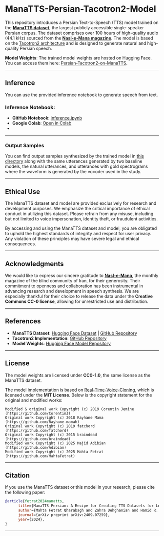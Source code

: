 # ManaTTS-Persian-Tacotron2-Model

This repository introduces a Persian Text-to-Speech (TTS) model trained on the [**ManaTTS dataset**](https://huggingface.co/datasets/MahtaFetrat/Mana-TTS), the largest publicly accessible single-speaker Persian corpus. The dataset comprises over 100 hours of high-quality audio (44.1 kHz) sourced from the [**Nasl-e-Mana magazine**](https://naslemana.com/). The model is based on the [Tacotron2 architecture](https://github.com/MahtaFetrat/Persian-MultiSpeaker-Tacotron2/) and is designed to generate natural and high-quality Persian speech.

**Model Weights**: The trained model weights are hosted on Hugging Face. You can access them here: [Persian-Tacotron2-on-ManaTTS](https://huggingface.co/MahtaFetrat/Persian-Tacotron2-on-ManaTTS).

---

## Inference

You can use the provided inference notebook to generate speech from text.

### Inference Notebook:
- **GitHub Notebook**: [inference.ipynb](inference.ipynb)
- **Google Colab**: [Open in Colab](https://colab.research.google.com/drive/1e0BYsfMKRiikaA62umEyZejmivn0tTE8?usp=sharing)
- 
---

### Output Samples

You can find output samples synthesized by the trained model in [this directory](https://github.com/MahtaFetrat/ManaTTS-Persian-Tacotron2-Model/tree/master/output_samples) along with the same utterances generated by two baseline models, the natural utterances, and utterances with gold spectrograms where the waveform is generated by the vocoder used in the study.

---

## Ethical Use

The ManaTTS dataset and model are provided exclusively for research and development purposes. We emphasize the critical importance of ethical conduct in utilizing this dataset. Please refrain from any misuse, including but not limited to voice impersonation, identity theft, or fraudulent activities.

By accessing and using the ManaTTS dataset and model, you are obligated to uphold the highest standards of integrity and respect for user privacy. Any violation of these principles may have severe legal and ethical consequences.

---

## Acknowledgments

We would like to express our sincere gratitude to [**Nasl-e-Mana**](https://naslemana.com/), the monthly magazine of the blind community of Iran, for their generosity. Their commitment to openness and collaboration has been instrumental in advancing research and development in speech synthesis. We are especially thankful for their choice to release the data under the **Creative Commons CC-0 license**, allowing for unrestricted use and distribution.

---

## References

- **ManaTTS Dataset**: [Hugging Face Dataset](https://huggingface.co/datasets/MahtaFetrat/Mana-TTS) | [GitHub Repository](https://github.com/MahtaFetrat/ManaTTS-Persian-Speech-Dataset)
- **Tacotron2 Implementation**: [GitHub Repository](https://github.com/MahtaFetrat/Persian-MultiSpeaker-Tacotron2/)
- **Model Weights**: [Hugging Face Model Repository](https://huggingface.co/MahtaFetrat/Persian-Tacotron2-on-ManaTTS)

---

## License

The model weights are licensed under **CC0-1.0**, the same license as the ManaTTS dataset. 

The model implementation is based on [Real-Time-Voice-Cloning](https://github.com/CorentinJ/Real-Time-Voice-Cloning), which is licensed under the **MIT License**. Below is the copyright statement for the original and modified works:

```
Modified & original work Copyright (c) 2019 Corentin Jemine (https://github.com/CorentinJ)  
Original work Copyright (c) 2018 Rayhane Mama (https://github.com/Rayhane-mamah)  
Original work Copyright (c) 2019 fatchord (https://github.com/fatchord)  
Original work Copyright (c) 2015 braindead (https://github.com/braindead)  
Modified work Copyright (c) 2025 Majid Adibian (https://github.com/Adibian)  
Modified work Copyright (c) 2025 Mahta Fetrat (https://github.com/MahtaFetrat)
```

---

## Citation

If you use the ManaTTS dataset or this model in your research, please cite the following paper:

```bibtex
@article{fetrat2024manatts,
      title={ManaTTS Persian: A Recipe for Creating TTS Datasets for Lower-Resource Languages}, 
      author={Mahta Fetrat Qharabagh and Zahra Dehghanian and Hamid R. Rabiee},
      journal={arXiv preprint arXiv:2409.07259},
      year={2024},
}
```

---
